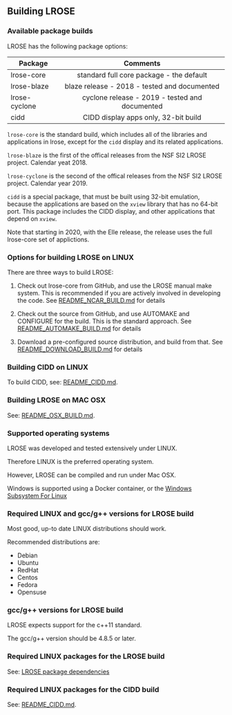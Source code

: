 ## Building LROSE

### Available package builds

LROSE has the following package options:

| Package       | Comments      |
| ------------- |:-------------:|
| lrose-core    | standard full core package - the default |
| lrose-blaze   | blaze release - 2018 - tested and documented |
| lrose-cyclone | cyclone release - 2019 - tested and documented |
| cidd          | CIDD display apps only, 32-bit build |

`lrose-core` is the standard build, which includes all of the libraries and applications in lrose, except for the `cidd` display and its related applications.

`lrose-blaze` is the first of the offical releases from the NSF SI2 LROSE project. Calendar yeat 2018.
 
`lrose-cyclone` is the second of the offical releases from the NSF SI2 LROSE project. Calendar year 2019.

`cidd` is a special package, that must be built using 32-bit emulation, because the applications are based on the `xview` library that has no 64-bit port. This package includes the CIDD display, and other applications that depend on `xview`.

Note that starting in 2020, with the Elle release, the release uses the full lrose-core set of applictions.

### Options for building LROSE on LINUX

There are three ways to build LROSE:

1. Check out lrose-core from GitHub, and use the LROSE manual make system.
This is recommended if you are actively involved in developing the code.
See [README_NCAR_BUILD.md](./README_NCAR_BUILD.md) for details

2. Check out the source from GitHub, and use AUTOMAKE and CONFIGURE for the build.
This is the standard approach.
See [README_AUTOMAKE_BUILD.md](./README_AUTOMAKE_BUILD.md) for details

3. Download a pre-configured source distribution, and build from that.
See [README_DOWNLOAD_BUILD.md](./README_DOWNLOAD_BUILD.md) for details

### Building CIDD on LINUX

To build CIDD, see:
[README_CIDD.md](./README_CIDD.md).

### Building LROSE on MAC OSX

See:
[README_OSX_BUILD.md](./README_OSX_BUILD.md).

### Supported operating systems

LROSE was developed and tested extensively under LINUX.

Therefore LINUX is the preferred operating system.

However, LROSE can be compiled and run under Mac OSX.

Windows is supported using a Docker container, or the [Windows Subsystem For Linux](https://docs.microsoft.com/en-us/windows/wsl/install-win10)

### Required LINUX and gcc/g++ versions for LROSE build

Most good, up-to date LINUX distributions should work.

Recommended distributions are:

  * Debian
  * Ubuntu
  * RedHat
  * Centos
  * Fedora
  * Opensuse

### gcc/g++ versions for LROSE build

LROSE expects support for the c++11 standard.

The gcc/g++ version should be 4.8.5 or later.

### Required LINUX packages for the LROSE build

See: [LROSE package dependencies](./lrose_package_dependencies.md)

### Required LINUX packages for the CIDD build

See: [README_CIDD.md](./README_CIDD.md).

